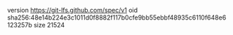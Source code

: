 version https://git-lfs.github.com/spec/v1
oid sha256:48e14b224e3c1011d0f8882f117b0cfe9bb55ebbf48935c6110f648e6123257b
size 21524
